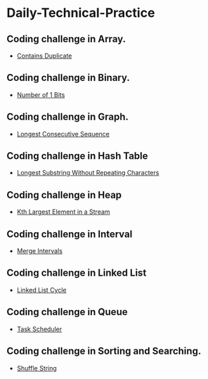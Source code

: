 # Daily-Technical-Practice


## Coding challenge in Array.

- <a href="https://leetcode.com/problems/contains-duplicate/">Contains Duplicate</a>

## Coding challenge in Binary.

- <a href="https://leetcode.com/problems/number-of-1-bits/">Number of 1 Bits</a>

## Coding challenge in Graph.

- <a href="https://leetcode.com/problems/longest-consecutive-sequence/">Longest Consecutive Sequence</a>

## Coding challenge in Hash Table

- <a href="https://leetcode.com/problems/longest-substring-without-repeating-characters/">Longest Substring Without Repeating Characters</a>

## Coding challenge in Heap

- <a href="https://leetcode.com/problems/kth-largest-element-in-a-stream/">Kth Largest Element in a Stream</a>

## Coding challenge in Interval

- <a href="https://leetcode.com/problems/merge-intervals/">Merge Intervals</a>

## Coding challenge in Linked List

- <a href="https://leetcode.com/problems/linked-list-cycle/">Linked List Cycle</a>

## Coding challenge in Queue

- <a href="https://leetcode.com/problems/task-scheduler/">Task Scheduler</a>

## Coding challenge in Sorting and Searching.

- <a href="https://leetcode.com/problems/shuffle-string/">Shuffle String</a>
